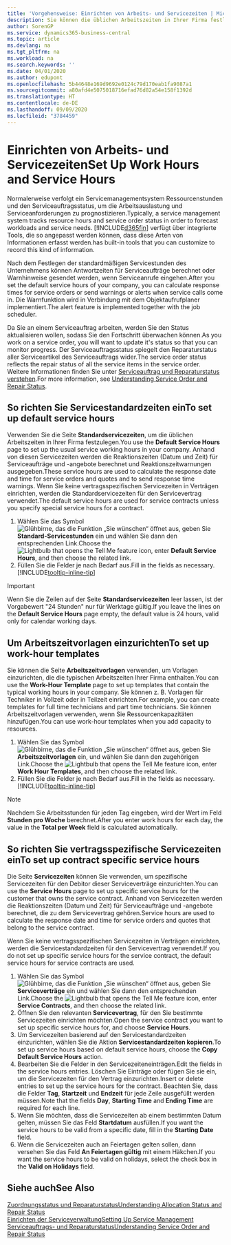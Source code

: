 ```yaml
---
title: 'Vorgehensweise: Einrichten von Arbeits- und Servicezeiten | Microsoft Docs'
description: Sie können die üblichen Arbeitszeiten in Ihrer Firma festlegen. Anhand von diesen Servicezeiten werden die Reaktionszeiten (Datum und Zeit) für Serviceaufträge und -angebote berechnet und Reaktionszeitwarnungen ausgegeben.
author: SorenGP
ms.service: dynamics365-business-central
ms.topic: article
ms.devlang: na
ms.tgt_pltfrm: na
ms.workload: na
ms.search.keywords: ''
ms.date: 04/01/2020
ms.author: edupont
ms.openlocfilehash: 5b44648e169d9692e0124c79d170eab1fa9087a1
ms.sourcegitcommit: a80afd4e5075018716efad76d82a54e158f1392d
ms.translationtype: HT
ms.contentlocale: de-DE
ms.lasthandoff: 09/09/2020
ms.locfileid: "3784459"
---
```

# <a name="set-up-work-hours-and-service-hours"></a><span data-ttu-id="47d15-104">Einrichten von Arbeits- und Servicezeiten</span><span class="sxs-lookup"><span data-stu-id="47d15-104">Set Up Work Hours and Service Hours</span></span>
<span data-ttu-id="47d15-105">Normalerweise verfolgt ein Servicemanagementsystem Ressourcenstunden und den Serviceauftragsstatus, um die Arbeitsauslastung und Serviceanforderungen zu prognostizieren.</span><span class="sxs-lookup"><span data-stu-id="47d15-105">Typically, a service management system tracks resource hours and service order status in order to forecast workloads and service needs.</span></span> [!INCLUDE[d365fin](includes/d365fin_md.md)] <span data-ttu-id="47d15-106">verfügt über integrierte Tools, die so angepasst werden können, dass diese Arten von Informationen erfasst werden.</span><span class="sxs-lookup"><span data-stu-id="47d15-106">has built-in tools that you can customize to record this kind of information.</span></span>  
  
<span data-ttu-id="47d15-107">Nach dem Festlegen der standardmäßigen Servicestunden des Unternehmens können Antwortzeiten für Serviceaufträge berechnet oder Warnhinweise gesendet werden, wenn Serviceanrufe eingehen.</span><span class="sxs-lookup"><span data-stu-id="47d15-107">After you set the default service hours of your company, you can calculate response times for service orders or send warnings or alerts when service calls come in.</span></span> <span data-ttu-id="47d15-108">Die Warnfunktion wird in Verbindung mit dem Objektaufrufplaner implementiert.</span><span class="sxs-lookup"><span data-stu-id="47d15-108">The alert feature is implemented together with the job scheduler.</span></span>   
  
<span data-ttu-id="47d15-109">Da Sie an einem Serviceauftrag arbeiten, werden Sie den Status aktualisieren wollen, sodass Sie den Fortschritt überwachen können.</span><span class="sxs-lookup"><span data-stu-id="47d15-109">As you work on a service order, you will want to update it's status so that you can monitor progress.</span></span> <span data-ttu-id="47d15-110">Der Serviceauftragsstatus spiegelt den Reparaturstatus aller Serviceartikel des Serviceauftrags wider.</span><span class="sxs-lookup"><span data-stu-id="47d15-110">The service order status reflects the repair status of all the service items in the service order.</span></span> <span data-ttu-id="47d15-111">Weitere Informationen finden Sie unter [Serviceauftrag und Reparaturstatus verstehen](service-order-repair-status.md).</span><span class="sxs-lookup"><span data-stu-id="47d15-111">For more information, see [Understanding Service Order and Repair Status](service-order-repair-status.md).</span></span> 

## <a name="to-set-up-default-service-hours"></a><span data-ttu-id="47d15-112">So richten Sie Servicestandardzeiten ein</span><span class="sxs-lookup"><span data-stu-id="47d15-112">To set up default service hours</span></span>  
<span data-ttu-id="47d15-113">Verwenden Sie die Seite **Standardservicezeiten**, um die üblichen Arbeitszeiten in Ihrer Firma festzulegen.</span><span class="sxs-lookup"><span data-stu-id="47d15-113">You use the **Default Service Hours** page to set up the usual service working hours in your company.</span></span> <span data-ttu-id="47d15-114">Anhand von diesen Servicezeiten werden die Reaktionszeiten (Datum und Zeit) für Serviceaufträge und -angebote berechnet und Reaktionszeitwarnungen ausgegeben.</span><span class="sxs-lookup"><span data-stu-id="47d15-114">These service hours are used to calculate the response date and time for service orders and quotes and to send response time warnings.</span></span> <span data-ttu-id="47d15-115">Wenn Sie keine vertragsspezifischen Servicezeiten in Verträgen einrichten, werden die Standardservicezeiten für den Servicevertrag verwendet.</span><span class="sxs-lookup"><span data-stu-id="47d15-115">The default service hours are used for service contracts unless you specify special service hours for a contract.</span></span>  
  
1. <span data-ttu-id="47d15-116">Wählen Sie das Symbol ![Glühbirne, das die Funktion „Sie wünschen“ öffnet](media/ui-search/search_small.png "Was möchten Sie tun?") aus, geben Sie **Standard-Servicestunden** ein und wählen Sie dann den entsprechenden Link.</span><span class="sxs-lookup"><span data-stu-id="47d15-116">Choose the ![Lightbulb that opens the Tell Me feature](media/ui-search/search_small.png "Tell me what you want to do") icon, enter **Default Service Hours**, and then choose the related link.</span></span>  
2. <span data-ttu-id="47d15-117">Füllen Sie die Felder je nach Bedarf aus.</span><span class="sxs-lookup"><span data-stu-id="47d15-117">Fill in the fields as necessary.</span></span> [!INCLUDE[tooltip-inline-tip](includes/tooltip-inline-tip_md.md)]  
  
> [!IMPORTANT]  
>  <span data-ttu-id="47d15-118">Wenn Sie die Zeilen auf der Seite **Standardservicezeiten** leer lassen, ist der Vorgabewert "24 Stunden" nur für Werktage gültig.</span><span class="sxs-lookup"><span data-stu-id="47d15-118">If you leave the lines on the **Default Service Hours** page empty, the default value is 24 hours, valid only for calendar working days.</span></span>  
  
## <a name="to-set-up-work-hour-templates"></a><span data-ttu-id="47d15-119">Um Arbeitszeitvorlagen einzurichten</span><span class="sxs-lookup"><span data-stu-id="47d15-119">To set up work-hour templates</span></span>
<span data-ttu-id="47d15-120">Sie können die Seite **Arbeitszeitvorlagen** verwenden, um Vorlagen einzurichten, die die typischen Arbeitszeiten Ihrer Firma enthalten.</span><span class="sxs-lookup"><span data-stu-id="47d15-120">You can use the **Work-Hour Template** page to set up templates that contain the typical working hours in your company.</span></span> <span data-ttu-id="47d15-121">Sie können z. B. Vorlagen für Techniker in Vollzeit oder in Teilzeit einrichten.</span><span class="sxs-lookup"><span data-stu-id="47d15-121">For example, you can create templates for full time technicians and part time technicians.</span></span> <span data-ttu-id="47d15-122">Sie können Arbeitszeitvorlagen verwenden, wenn Sie Ressourcenkapazitäten hinzufügen.</span><span class="sxs-lookup"><span data-stu-id="47d15-122">You can use work-hour templates when you add capacity to resources.</span></span>  
  
1. <span data-ttu-id="47d15-123">Wählen Sie das Symbol ![Glühbirne, das die Funktion „Sie wünschen“ öffnet](media/ui-search/search_small.png "Was möchten Sie tun?") aus, geben Sie **Arbeitszeitvorlagen** ein, und wählen Sie dann den zugehörigen Link.</span><span class="sxs-lookup"><span data-stu-id="47d15-123">Choose the ![Lightbulb that opens the Tell Me feature](media/ui-search/search_small.png "Tell me what you want to do") icon, enter **Work Hour Templates**, and then choose the related link.</span></span>  
2. <span data-ttu-id="47d15-124">Füllen Sie die Felder je nach Bedarf aus.</span><span class="sxs-lookup"><span data-stu-id="47d15-124">Fill in the fields as necessary.</span></span> [!INCLUDE[tooltip-inline-tip](includes/tooltip-inline-tip_md.md)]  
  
> [!Note]
> <span data-ttu-id="47d15-125">Nachdem Sie Arbeitsstunden für jeden Tag eingeben, wird der Wert im Feld **Stunden pro Woche** berechnet.</span><span class="sxs-lookup"><span data-stu-id="47d15-125">After you enter work hours for each day, the value in the **Total per Week** field is calculated automatically.</span></span>  

## <a name="to-set-up-contract-specific-service-hours"></a><span data-ttu-id="47d15-126">So richten Sie vertragsspezifische Servicezeiten ein</span><span class="sxs-lookup"><span data-stu-id="47d15-126">To set up contract specific service hours</span></span>  
<span data-ttu-id="47d15-127">Die Seite **Servicezeiten** können Sie verwenden, um spezifische Servicezeiten für den Debitor dieser Serviceverträge einzurichten.</span><span class="sxs-lookup"><span data-stu-id="47d15-127">You can use the **Service Hours** page to set up specific service hours for the customer that owns the service contract.</span></span> <span data-ttu-id="47d15-128">Anhand von Servicezeiten werden die Reaktionszeiten (Datum und Zeit) für Serviceaufträge und -angebote berechnet, die zu dem Servicevertrag gehören.</span><span class="sxs-lookup"><span data-stu-id="47d15-128">Service hours are used to calculate the response date and time for service orders and quotes that belong to the service contract.</span></span>  
  
<span data-ttu-id="47d15-129">Wenn Sie keine vertragsspezifischen Servicezeiten in Verträgen einrichten, werden die Servicestandardzeiten für den Servicevertrag verwendet.</span><span class="sxs-lookup"><span data-stu-id="47d15-129">If you do not set up specific service hours for the service contract, the default service hours for service contracts are used.</span></span>  
  
1. <span data-ttu-id="47d15-130">Wählen Sie das Symbol ![Glühbirne, das die Funktion „Sie wünschen“ öffnet](media/ui-search/search_small.png "Was möchten Sie tun?") aus, geben Sie **Serviceverträge** ein und wählen Sie dann den entsprechenden Link.</span><span class="sxs-lookup"><span data-stu-id="47d15-130">Choose the ![Lightbulb that opens the Tell Me feature](media/ui-search/search_small.png "Tell me what you want to do") icon, enter **Service Contracts**, and then choose the related link.</span></span>  
2. <span data-ttu-id="47d15-131">Öffnen Sie den relevanten **Servicevertrag**, für den Sie bestimmte Servicezeiten einrichten möchten.</span><span class="sxs-lookup"><span data-stu-id="47d15-131">Open the service contract you want to set up specific service hours for, and choose **Service Hours**.</span></span>  
4. <span data-ttu-id="47d15-132">Um Servicezeiten basierend auf den Servicestandardzeiten einzurichten, wählen Sie die Aktion **Servicestandardzeiten kopieren**.</span><span class="sxs-lookup"><span data-stu-id="47d15-132">To set up service hours based on default service hours, choose the **Copy Default Service Hours** action.</span></span>  
5. <span data-ttu-id="47d15-133">Bearbeiten Sie die Felder in den Servicezeiteneinträgen.</span><span class="sxs-lookup"><span data-stu-id="47d15-133">Edit the fields in the service hours entries.</span></span> <span data-ttu-id="47d15-134">Löschen Sie Einträge oder fügen Sie sie ein, um die Servicezeiten für den Vertrag einzurichten.</span><span class="sxs-lookup"><span data-stu-id="47d15-134">Insert or delete entries to set up the service hours for the contract.</span></span> <span data-ttu-id="47d15-135">Beachten Sie, dass die Felder **Tag**, **Startzeit** und **Endzeit** für jede Zeile ausgefüllt werden müssen.</span><span class="sxs-lookup"><span data-stu-id="47d15-135">Note that the fields **Day**, **Starting Time** and **Ending Time** are required for each line.</span></span>  
6. <span data-ttu-id="47d15-136">Wenn Sie möchten, dass die Servicezeiten ab einem bestimmten Datum gelten, müssen Sie das Feld **Startdatum** ausfüllen.</span><span class="sxs-lookup"><span data-stu-id="47d15-136">If you want the service hours to be valid from a specific date, fill in the **Starting Date** field.</span></span>  
7. <span data-ttu-id="47d15-137">Wenn die Servicezeiten auch an Feiertagen gelten sollen, dann versehen Sie das Feld **An Feiertagen gültig** mit einem Häkchen.</span><span class="sxs-lookup"><span data-stu-id="47d15-137">If you want the service hours to be valid on holidays, select the check box in the **Valid on Holidays** field.</span></span>  

## <a name="see-also"></a><span data-ttu-id="47d15-138">Siehe auch</span><span class="sxs-lookup"><span data-stu-id="47d15-138">See Also</span></span>  
[<span data-ttu-id="47d15-139">Zuordnungsstatus und Reparaturstatus</span><span class="sxs-lookup"><span data-stu-id="47d15-139">Understanding Allocation Status and Repair Status</span></span>](service-allocation-status-and-repair-status.md)  
[<span data-ttu-id="47d15-140">Einrichten der Serviceverwaltung</span><span class="sxs-lookup"><span data-stu-id="47d15-140">Setting Up Service Management</span></span>](service-setup-service.md)  
[<span data-ttu-id="47d15-141">Serviceauftrags- und Reparaturstatus</span><span class="sxs-lookup"><span data-stu-id="47d15-141">Understanding Service Order and Repair Status</span></span>](service-order-repair-status.md)  
